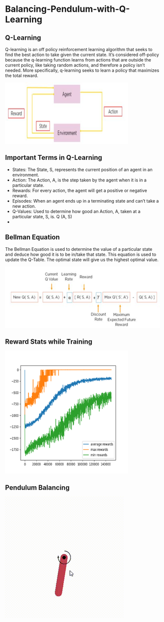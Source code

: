 # Balancing-Pendulum-with-Q-Learning

## Q-Learning
Q-learning is an off policy reinforcement learning algorithm that seeks to find the best action to take given the current state. It’s considered off-policy because the q-learning function learns from actions that are outside the current policy, like taking random actions, and therefore a policy isn’t needed. More specifically, q-learning seeks to learn a policy that maximizes the total reward.

<img src="https://github.com/BhanuPrakashPebbeti/Balancing-Pendulum-with-Q-Learning/blob/main/assets/Q-learning.jfif" width="400" height="200">

## Important Terms in Q-Learning
- States: The State, S, represents the current position of an agent in an environment. 
- Action: The Action, A, is the step taken by the agent when it is in a particular state.
- Rewards: For every action, the agent will get a positive or negative reward.
- Episodes: When an agent ends up in a terminating state and can’t take a new action.
- Q-Values: Used to determine how good an Action, A, taken at a particular state, S, is. Q (A, S)
- 
## Bellman Equation
The Bellman Equation is used to determine the value of a particular state and deduce how good it is to be in/take that state. This equation is used to update the Q-Table. The optimal state will give us the highest optimal value. 

<img src="https://github.com/BhanuPrakashPebbeti/Balancing-Pendulum-with-Q-Learning/blob/main/assets/bellman-equation.jfif" width="600" height="200">

## Reward Stats while Training

<img src="https://github.com/BhanuPrakashPebbeti/Balancing-Pendulum-with-Q-Learning/blob/main/Q-Learning/Statistics.png" width="400" height="400">

## Pendulum Balancing 
![Pendulum_gif](https://github.com/BhanuPrakashPebbeti/Balancing-Pendulum-with-Q-Learning/blob/main/assets/Pendulum-Q.gif)
